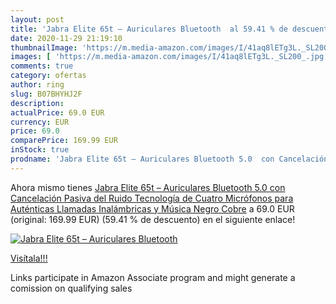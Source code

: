 ```yaml
---
layout: post
title: 'Jabra Elite 65t – Auriculares Bluetooth  al 59.41 % de descuento'
date: 2020-11-29 21:19:10
thumbnailImage: 'https://m.media-amazon.com/images/I/41aq8lETg3L._SL200_.jpg'
images: [ 'https://m.media-amazon.com/images/I/41aq8lETg3L._SL200_.jpg' ]
comments: true
category: ofertas
author: ring
slug: B07BHYHJ2F
description:
actualPrice: 69.0 EUR
currency: EUR
price: 69.0
comparePrice: 169.99 EUR
inStock: true
prodname: 'Jabra Elite 65t – Auriculares Bluetooth 5.0  con Cancelación Pasiva del Ruido  Tecnología de Cuatro Micrófonos para Auténticas Llamadas Inalámbricas y Música  Negro Cobre'
---
```


Ahora mismo tienes [Jabra Elite 65t – Auriculares Bluetooth 5.0  con Cancelación Pasiva del Ruido  Tecnología de Cuatro Micrófonos para Auténticas Llamadas Inalámbricas y Música  Negro Cobre](https://www.amazon.es/dp/B07BHYHJ2F/?tag=tolees-21) a 69.0 EUR (original: 169.99 EUR) (59.41 %  de descuento) en el siguiente enlace!

[![Jabra Elite 65t – Auriculares Bluetooth ](https://m.media-amazon.com/images/I/41aq8lETg3L._SL200_.jpg)](https://www.amazon.es/dp/B07BHYHJ2F/?tag=tolees-21)

[Visítala!!!](https://www.amazon.es/dp/B07BHYHJ2F/?tag=tolees-21)

Links participate in Amazon Associate program and might generate a comission on qualifying sales
